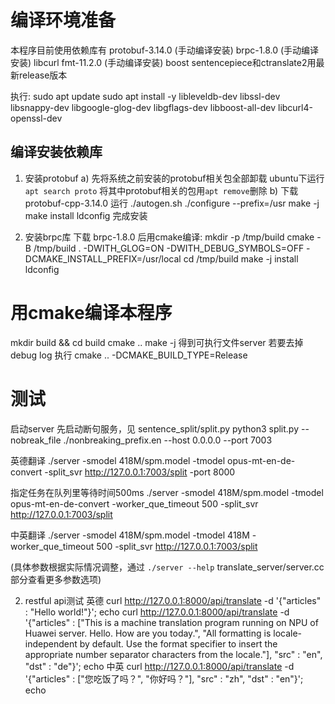 # 编译环境准备

本程序目前使用依赖库有
protobuf-3.14.0  (手动编译安装)
brpc-1.8.0  (手动编译安装)
libcurl
fmt-11.2.0  (手动编译安装)
boost
sentencepiece和ctranslate2用最新release版本

执行:
sudo apt update
sudo apt install -y libleveldb-dev libssl-dev libsnappy-dev libgoogle-glog-dev libgflags-dev libboost-all-dev libcurl4-openssl-dev

## 编译安装依赖库
1. 安装protobuf
a) 先将系统之前安装的protobuf相关包全部卸载
    ubuntu下运行 `apt search proto` 将其中protobuf相关的包用`apt remove`删除
b) 下载 protobuf-cpp-3.14.0 运行
        ./autogen.sh
        ./configure --prefix=/usr
        make -j
        make install
        ldconfig
   完成安装

2. 安装brpc库
    下载 brpc-1.8.0 后用cmake编译:
        mkdir -p /tmp/build
        cmake -B /tmp/build . -DWITH_GLOG=ON -DWITH_DEBUG_SYMBOLS=OFF -DCMAKE_INSTALL_PREFIX=/usr/local
        cd /tmp/build
        make -j install
        ldconfig

# 用cmake编译本程序
mkdir build && cd build
cmake ..
make -j
得到可执行文件server
若要去掉 debug log 执行
cmake .. -DCMAKE_BUILD_TYPE=Release

# 测试
启动server
先启动断句服务，见 sentence_split/split.py
python3 split.py --nobreak_file ./nonbreaking_prefix.en  --host 0.0.0.0 --port 7003

英德翻译
./server -smodel 418M/spm.model -tmodel opus-mt-en-de-convert -split_svr http://127.0.0.1:7003/split -port 8000

指定任务在队列里等待时间500ms
./server -smodel 418M/spm.model -tmodel opus-mt-en-de-convert -worker_que_timeout 500 -split_svr http://127.0.0.1:7003/split

中英翻译
./server -smodel 418M/spm.model -tmodel 418M -worker_que_timeout 500 -split_svr http://127.0.0.1:7003/split

(具体参数根据实际情况调整，通过 `./server --help` translate_server/server.cc 部分查看更多参数选项)

2. restful api测试
英德
curl http://127.0.0.1:8000/api/translate -d '{"articles" : "Hello world!"}'; echo
curl http://127.0.0.1:8000/api/translate -d '{"articles" : ["This is a machine translation program running on NPU of Huawei server. Hello. How are you today.", "All formatting is locale-independent by default. Use the format specifier to insert the appropriate number separator characters from the locale."], "src" : "en", "dst" : "de"}'; echo
中英
curl http://127.0.0.1:8000/api/translate -d '{"articles" : ["您吃饭了吗？", "你好吗？"], "src" : "zh", "dst" : "en"}'; echo
